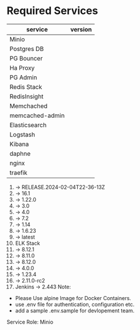# Required Services

| service         | version |
| --------------- | ------- |
| Minio           |
| Postgres DB     |
| PG Bouncer      |
| Ha Proxy        |
| PG Admin        |
| Redis Stack     |
| RedisInsight    |
| Memchached      |
| memcached-admin |
| Elasticsearch   |
| Logstash        |
| Kibana          |
| daphne          |
| nginx           |
| traefik         |

1.  -> RELEASE.2024-02-04T22-36-13Z
2.  -> 16.1
3.  -> 1.22.0
4.  -> 3.0
5.  -> 4.0
6.  -> 7.2
7.  -> 1.14
8.  -> 1.6.23
9.  -> latest
10. ELK Stack
11. -> 8.12.1
12. -> 8.11.0
13. -> 8.12.0
14. -> 4.0.0
15. -> 1.23.4
16. -> 2.11.0-rc2
17. Jenkins -> 2.443
    Note:

- Please Use alpine Image for Docker Containers.
- use .env file for authentication, configuration etc.
- add a sample .env.sample for devlopement team.

Service Role:
Minio
